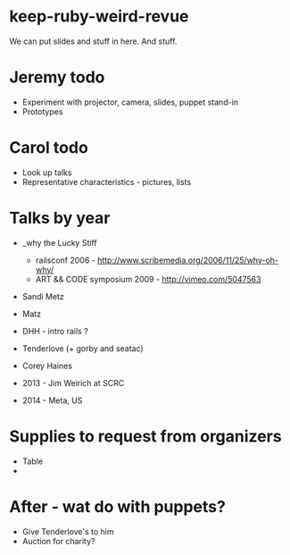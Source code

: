 keep-ruby-weird-revue
=====================

We can put slides and stuff in here. And stuff.

Jeremy todo
===========

* Experiment with projector, camera, slides, puppet stand-in
* Prototypes

Carol todo
==========

* Look up talks
* Representative characteristics - pictures, lists


Talks by year
=============

* _why the Lucky Stiff 
  * railsconf 2006 - http://www.scribemedia.org/2006/11/25/why-oh-why/
  * ART && CODE symposium 2009 - http://vimeo.com/5047563
* Sandi Metz
* Matz
* DHH - intro rails ?
* Tenderlove (+ gorby and seatac)
* Corey Haines


* 2013 - Jim Weirich at SCRC
* 2014 - Meta, US


Supplies to request from organizers
===================================

* Table
* 


After - wat do with puppets?
============================

* Give Tenderlove's to him
* Auction for charity?
